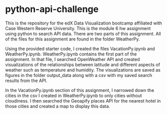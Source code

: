 # python-api-challenge
This is the repository for the edX Data Visualization bootcamp affiliated with Case Western Reserve University. This is the module 6 hw assignment using python to search API data. There are two parts of this assignment. All of the files for this assignment are found in the folder WeatherPy.

Using the provided starter code, I created the files VacationPy.ipynb and WeatherPy.ipynb. WeatherPy.ipynb contains the first part of the assignment. In that file, I searched OpenWeather API and created visualizations of the relationships between latitude and different aspects of weather such as temperature and humidity. The visualizations are saved as figures in the folder output_data along with a csv with my saved search results from the API.

In the VacationPy.ipynb section of this assignment, I narrowed down the cities in the csv I created in WeatherPy.ipynb to only cities without cloudiness. I then searched the Geoapify places API for the nearest hotel in those cities and created a map to display this data.
